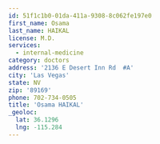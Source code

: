 ```yaml
---
id: 51f1c1b0-01da-411a-9308-8c062fe197e0
first_name: Osama
last_name: HAIKAL
license: M.D.
services:
  - internal-medicine
category: doctors
address: '2136 E Desert Inn Rd  #A'
city: 'Las Vegas'
state: NV
zip: '89169'
phone: 702-734-0505
title: 'Osama HAIKAL'
_geoloc:
  lat: 36.1296
  lng: -115.284
---
```

